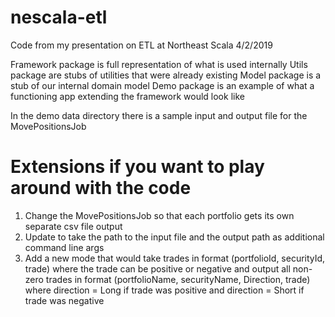 # nescala-etl
Code from my presentation on ETL at Northeast Scala 4/2/2019

Framework package is full representation of what is used internally
Utils package are stubs of utilities that were already existing
Model package is a stub of our internal domain model
Demo package is an example of what a functioning app extending the framework would look like

In the demo data directory there is a sample input and output file for the MovePositionsJob

# Extensions if you want to play around with the code
1. Change the MovePositionsJob so that each portfolio gets its own separate csv file output
2. Update to take the path to the input file and the output path as additional command line args
3. Add a new mode that would take trades in format (portfolioId, securityId, trade) where the trade can be positive or negative
    and output all non-zero trades in format (portfolioName, securityName, Direction, trade) where direction = Long if trade was positive and direction = Short if trade was negative

